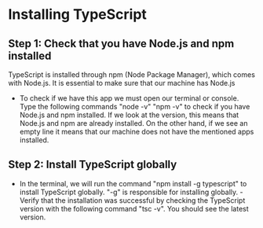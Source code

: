 # Installing TypeScript
## Step 1: Check that you have Node.js and npm installed
TypeScript is installed through npm (Node Package Manager), which comes with Node.js. It is essential to make sure that our machine has Node.js
- To check if we have this app we must open our terminal or console. Type the following commands "node -v" "npm -v" to check if you have Node.js and npm installed.
If we look at the version, this means that Node.js and npm are already installed. On the other hand, if we see an empty line it means that our machine does not have the mentioned apps installed.
## Step 2: Install TypeScript globally
- In the terminal, we will run the command "npm install -g typescript" to install TypeScript globally.
"-g" is responsible for installing globally.
-Verify that the installation was successful by checking the TypeScript version with the following command "tsc -v". You should see the latest version.
